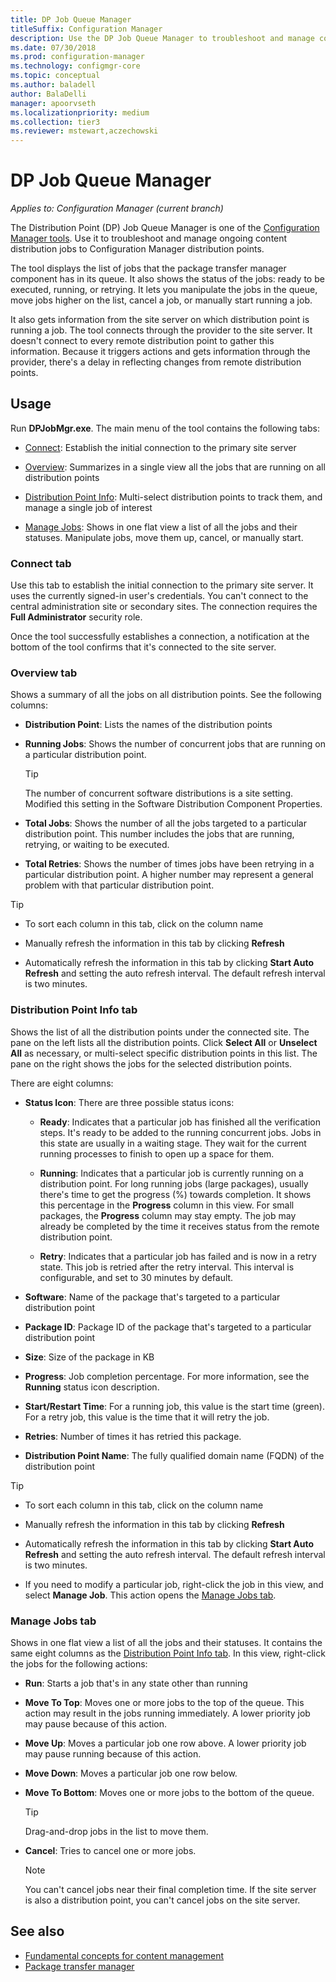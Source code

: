 ```yaml
---
title: DP Job Queue Manager
titleSuffix: Configuration Manager
description: Use the DP Job Queue Manager to troubleshoot and manage content distribution jobs to Configuration Manager distribution points.
ms.date: 07/30/2018
ms.prod: configuration-manager
ms.technology: configmgr-core
ms.topic: conceptual
ms.author: baladell 
author: BalaDelli
manager: apoorvseth
ms.localizationpriority: medium
ms.collection: tier3
ms.reviewer: mstewart,aczechowski
---
```


# DP Job Queue Manager

*Applies to: Configuration Manager (current branch)*

The Distribution Point (DP) Job Queue Manager is one of the [Configuration Manager tools](tools.md). Use it to troubleshoot and manage ongoing content distribution jobs to Configuration Manager distribution points. 

The tool displays the list of jobs that the package transfer manager component has in its queue. It also shows the status of the jobs: ready to be executed, running, or retrying. It lets you manipulate the jobs in the queue, move jobs higher on the list, cancel a job, or manually start running a job.

It also gets information from the site server on which distribution point is running a job. The tool connects through the provider to the site server. It doesn't connect to every remote distribution point to gather this information. Because it triggers actions and gets information through the provider, there's a delay in reflecting changes from remote distribution points.



## Usage

Run **DPJobMgr.exe**. The main menu of the tool contains the following tabs: 

- [Connect](#bkmk_connect): Establish the initial connection to the primary site server  

- [Overview](#bkmk_overview): Summarizes in a single view all the jobs that are running on all distribution points  

- [Distribution Point Info](#bkmk_dp-info): Multi-select distribution points to track them, and manage a single job of interest  

- [Manage Jobs](#bkmk_manage-jobs): Shows in one flat view a list of all the jobs and their statuses. Manipulate jobs, move them up, cancel, or manually start.  


### <a name="bkmk_connect"></a> Connect tab

Use this tab to establish the initial connection to the primary site server. It uses the currently signed-in user's credentials. You can't connect to the central administration site or secondary sites. The connection requires the **Full Administrator** security role.

Once the tool successfully establishes a connection, a notification at the bottom of the tool confirms that it's connected to the site server. 


### <a name="bkmk_overview"></a> Overview tab

Shows a summary of all the jobs on all distribution points. See the following columns:  

- **Distribution Point**: Lists the names of the distribution points  

- **Running Jobs**: Shows the number of concurrent jobs that are running on a particular distribution point.  

    > [!Tip]  
    > The number of concurrent software distributions is a site setting. Modified this setting in the Software Distribution Component Properties.  

- **Total Jobs**: Shows the number of all the jobs targeted to a particular distribution point. This number includes the jobs that are running, retrying, or waiting to be executed.  

- **Total Retries**: Shows the number of times jobs have been retrying in a particular distribution point. A higher number may represent a general problem with that particular distribution point.  


> [!Tip]  
> - To sort each column in this tab, click on the column name  
> 
> - Manually refresh the information in this tab by clicking **Refresh**  
> 
> - Automatically refresh the information in this tab by clicking **Start Auto Refresh** and setting the auto refresh interval. The default refresh interval is two minutes.  


### <a name="bkmk_dp-info"></a> Distribution Point Info tab

Shows the list of all the distribution points under the connected site. The pane on the left lists all the distribution points. Click **Select All** or **Unselect All** as necessary, or multi-select specific distribution points in this list. The pane on the right shows the jobs for the selected distribution points.

There are eight columns:  

- **Status Icon**: There are three possible status icons:  

    - **Ready**: Indicates that a particular job has finished all the verification steps. It's ready to be added to the running concurrent jobs. Jobs in this state are usually in a waiting stage. They wait for the current running processes to finish to open up a space for them.  

    - **Running**: Indicates that a particular job is currently running on a distribution point. For long running jobs (large packages), usually there's time to get the progress (%) towards completion. It shows this percentage in the **Progress** column in this view. For small packages, the **Progress** column may stay empty. The job may already be completed by the time it receives status from the remote distribution point.  

    - **Retry**: Indicates that a particular job has failed and is now in a retry state. This job is retried after the retry interval. This interval is configurable, and set to 30 minutes by default.  

- **Software**: Name of the package that's targeted to a particular distribution point  

- **Package ID**: Package ID of the package that's targeted to a particular distribution point  

- **Size**: Size of the package in KB  

- **Progress**: Job completion percentage. For more information, see the **Running** status icon description.  

- **Start/Restart Time**: For a running job, this value is the start time (green). For a retry job, this value is the time that it will retry the job.  

- **Retries**: Number of times it has retried this package.  

- **Distribution Point Name**: The fully qualified domain name (FQDN) of the distribution point  

> [!Tip]  
> - To sort each column in this tab, click on the column name  
> 
> - Manually refresh the information in this tab by clicking **Refresh**  
> 
> - Automatically refresh the information in this tab by clicking **Start Auto Refresh** and setting the auto refresh interval. The default refresh interval is two minutes.  
> 
> - If you need to modify a particular job, right-click the job in this view, and select **Manage Job**. This action opens the [Manage Jobs tab](#bkmk_manage-jobs).  


### <a name="bkmk_manage-jobs"></a> Manage Jobs tab

Shows in one flat view a list of all the jobs and their statuses. It contains the same eight columns as the [Distribution Point Info tab](#bkmk_dp-info). In this view, right-click the jobs for the following actions:  

- **Run**: Starts a job that's in any state other than running  

- **Move To Top**: Moves one or more jobs to the top of the queue. This action may result in the jobs running immediately. A lower priority job may pause because of this action.  

- **Move Up**: Moves a particular job one row above. A lower priority job may pause running because of this action.  

- **Move Down**: Moves a particular job one row below.  

- **Move To Bottom**: Moves one or more jobs to the bottom of the queue.  

    > [!Tip]  
    > Drag-and-drop jobs in the list to move them.  

- **Cancel**: Tries to cancel one or more jobs.  

    > [!Note]  
    > You can't cancel jobs near their final completion time. If the site server is also a distribution point, you can't cancel jobs on the site server.  



## See also

- [Fundamental concepts for content management](../plan-design/hierarchy/fundamental-concepts-for-content-management.md)
- [Package transfer manager](../plan-design/hierarchy/package-transfer-manager.md)
